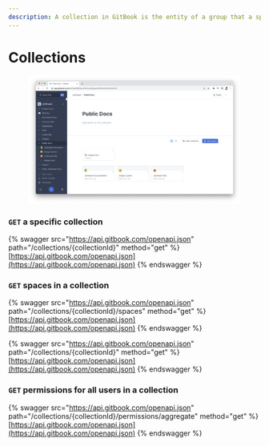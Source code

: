 ```yaml
---
description: A collection in GitBook is the entity of a group that a space can belong to.
---
```


# Collections

<figure><img src="../../.gitbook/assets/Collection.png" alt=""><figcaption></figcaption></figure>

### `GET` a specific collection

{% swagger src="https://api.gitbook.com/openapi.json" path="/collections/{collectionId}" method="get" %}
[https://api.gitbook.com/openapi.json](https://api.gitbook.com/openapi.json)
{% endswagger %}

### `GET` spaces in a collection

{% swagger src="https://api.gitbook.com/openapi.json" path="/collections/{collectionId}/spaces" method="get" %}
[https://api.gitbook.com/openapi.json](https://api.gitbook.com/openapi.json)
{% endswagger %}

{% swagger src="https://api.gitbook.com/openapi.json" path="/collections/{collectionId}" method="get" %}
[https://api.gitbook.com/openapi.json](https://api.gitbook.com/openapi.json)
{% endswagger %}

### `GET` permissions for all users in a collection

{% swagger src="https://api.gitbook.com/openapi.json" path="/collections/{collectionId}/permissions/aggregate" method="get" %}
[https://api.gitbook.com/openapi.json](https://api.gitbook.com/openapi.json)
{% endswagger %}

